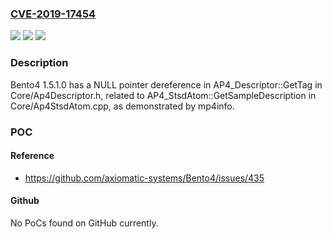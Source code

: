 ### [CVE-2019-17454](https://cve.mitre.org/cgi-bin/cvename.cgi?name=CVE-2019-17454)
![](https://img.shields.io/static/v1?label=Product&message=n%2Fa&color=blue)
![](https://img.shields.io/static/v1?label=Version&message=n%2Fa&color=blue)
![](https://img.shields.io/static/v1?label=Vulnerability&message=n%2Fa&color=brighgreen)

### Description

Bento4 1.5.1.0 has a NULL pointer dereference in AP4_Descriptor::GetTag in Core/Ap4Descriptor.h, related to AP4_StsdAtom::GetSampleDescription in Core/Ap4StsdAtom.cpp, as demonstrated by mp4info.

### POC

#### Reference
- https://github.com/axiomatic-systems/Bento4/issues/435

#### Github
No PoCs found on GitHub currently.

